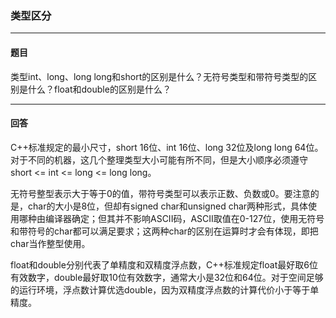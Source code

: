 ### 类型区分
***
#### 题目
类型int、long、long long和short的区别是什么？无符号类型和带符号类型的区别是什么？float和double的区别是什么？  

***
#### 回答
C++标准规定的最小尺寸，short 16位、int 16位、long 32位及long long 64位。对于不同的机器，这几个整理类型大小可能有所不同，但是大小顺序必须遵守 short <= int <= long <= long long。

无符号整型表示大于等于0的值，带符号类型可以表示正数、负数或0。要注意的是，char的大小是8位，但却有signed char和unsigned char两种形式，具体使用哪种由编译器确定；但其并不影响ASCII码，ASCII取值在0-127位，使用无符号和带符号的char都可以满足要求；这两种char的区别在运算时才会有体现，即把char当作整型使用。

float和double分别代表了单精度和双精度浮点数，C++标准规定float最好取6位有效数字，double最好取10位有效数字，通常大小是32位和64位。对于空间足够的运行环境，浮点数计算优选double，因为双精度浮点数的计算代价小于等于单精度。


